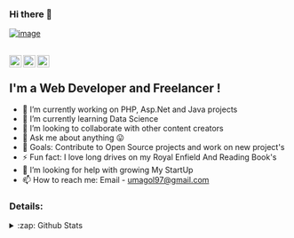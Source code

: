 ### Hi there 👋

<!--
**umagol/umagol** is a ✨ _special_ ✨ repository because its `README.md` (this file) appears on your GitHub profile.

Here are some ideas to get you started:

- 🔭 I’m currently working on ...
- 🌱 I’m currently learning ...
- 👯 I’m looking to collaborate on ...
- 🤔 I’m looking for help with ...
- 💬 Ask me about ...
- 📫 How to reach me: ...
- 😄 Pronouns: ...
- ⚡ Fun fact: ...
-->

[![image](https://github.com/umagol/umagol/blob/master/githubImg.png)](https://github.com/PrashantGaikwad-iOS?tab=repositories)


<br/>
<a href="https://twitter.com/umagolsatish">
  <img align="left" alt="Satish Umagol | Twitter" width="22px" src="https://cdn.jsdelivr.net/npm/simple-icons@v3/icons/twitter.svg" />
</a>
<a href="https://www.linkedin.com/in/satish-umagol-73b623172">
  <img align="left" alt="SatishUmagol LinkdeIN" width="22px" src="https://cdn.jsdelivr.net/npm/simple-icons@v3/icons/linkedin.svg" />
</a>
<a href="https://satish-umagol.blogspot.com/">
  <img align="left" alt="Satish Umagol Blog " width="22px" src="https://cdn.jsdelivr.net/npm/simple-icons@3.5.0/icons/blogger.svg" />
</a>
<br />

## I'm a Web Developer and Freelancer !

- 🔭 I’m currently working on PHP, Asp.Net and Java projects
- 🌱 I’m currently learning Data Science
- 👯 I’m looking to collaborate with other content creators
- 💬 Ask me about anything 😛
- 🥅 Goals: Contribute to Open Source projects and work on new project's
- ⚡ Fun fact: I love long drives on my Royal Enfield And Reading Book's 
- 🤔 I’m looking for help with growing My StartUp
- 📫 How to reach me: Email - umagol97@gmail.com

### Details:
<details>
  <summary>:zap: Github Stats</summary>
  <img align="left" alt="Satish's Github Stats" src="https://github-readme-stats.codestackr.vercel.app/api?username=umagol&show_icons=true&hide_border=true" />
</details>

